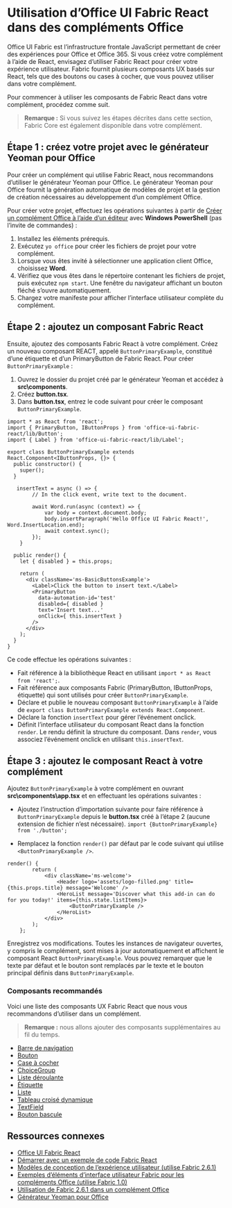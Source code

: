 # <a name="use-office-ui-fabric-react-in-office-add-ins"></a>Utilisation d’Office UI Fabric React dans des compléments Office

Office UI Fabric est l’infrastructure frontale JavaScript permettant de créer des expériences pour Office et Office 365. Si vous créez votre complément à l’aide de React, envisagez d’utiliser Fabric React pour créer votre expérience utilisateur. Fabric fournit plusieurs composants UX basés sur React, tels que des boutons ou cases à cocher, que vous pouvez utiliser dans votre complément. 

Pour commencer à utiliser les composants de Fabric React dans votre complément, procédez comme suit.

> **Remarque :** Si vous suivez les étapes décrites dans cette section, Fabric Core est également disponible dans votre complément.

## <a name="step-1---create-your-project-with-the-yeoman-generator-for-office"></a>Étape 1 : créez votre projet avec le générateur Yeoman pour Office

Pour créer un complément qui utilise Fabric React, nous recommandons d’utiliser le générateur Yeoman pour Office. Le générateur Yeoman pour Office fournit la génération automatique de modèles de projet et la gestion de création nécessaires au développement d’un complément Office. 

Pour créer votre projet, effectuez les opérations suivantes à partir de [Créer un complément Office à l’aide d’un éditeur](https://dev.office.com/docs/add-ins/get-started/create-an-office-add-in-using-any-editor) avec **Windows PowerShell** (pas l’invite de commandes) : 

1. Installez les éléments prérequis.
2. Exécutez `yo office` pour créer les fichiers de projet pour votre complément. 
3. Lorsque vous êtes invité à sélectionner une application client Office, choisissez **Word**. 
4. Vérifiez que vous êtes dans le répertoire contenant les fichiers de projet, puis exécutez `npm start`. Une fenêtre du navigateur affichant un bouton fléché s’ouvre automatiquement.
5. Chargez votre manifeste pour afficher l’interface utilisateur complète du complément.    

## <a name="step-2---add-a-fabric-react-component"></a>Étape 2 : ajoutez un composant Fabric React

Ensuite, ajoutez des composants Fabric React à votre complément. Créez un nouveau composant REACT, appelé `ButtonPrimaryExample`, constitué d’une étiquette et d’un PrimaryButton de Fabric React. Pour créer `ButtonPrimaryExample` :

1. Ouvrez le dossier du projet créé par le générateur Yeoman et accédez à **src\components**.
2. Créez **button.tsx**.
3. Dans **button.tsx**, entrez le code suivant pour créer le composant `ButtonPrimaryExample`. 

```
import * as React from 'react';
import { PrimaryButton, IButtonProps } from 'office-ui-fabric-react/lib/Button';
import { Label } from 'office-ui-fabric-react/lib/Label';

export class ButtonPrimaryExample extends React.Component<IButtonProps, {}> {
  public constructor() {
    super();
  }

   insertText = async () => {
        // In the click event, write text to the document. 

        await Word.run(async (context) => {
            var body = context.document.body;  
            body.insertParagraph('Hello Office UI Fabric React!', Word.InsertLocation.end);  
            await context.sync();
        });
    }

  public render() {
    let { disabled } = this.props;

    return (
      <div className='ms-BasicButtonsExample'>
        <Label>Click the button to insert text.</Label>
        <PrimaryButton
          data-automation-id='test'
          disabled={ disabled }
          text='Insert text...'
          onClick={ this.insertText }
        />
      </div>
    );
  }
}
```
Ce code effectue les opérations suivantes :

- Fait référence à la bibliothèque React en utilisant `import * as React from 'react';`.
- Fait référence aux composants Fabric (PrimaryButton, IButtonProps, étiquette) qui sont utilisés pour créer `ButtonPrimaryExample`. 
- Déclare et publie le nouveau composant `ButtonPrimaryExample` à l’aide de `export class ButtonPrimaryExample extends React.Component`. 
- Déclare la fonction `insertText` pour gérer l’événement onclick. 
- Définit l’interface utilisateur du composant React dans la fonction `render`. Le rendu définit la structure du composant. Dans `render`, vous associez l’événement onclick en utilisant `this.insertText`.

## <a name="step-3---add-the-react-component-to-your-add-in"></a>Étape 3 : ajoutez le composant React à votre complément 

Ajoutez `ButtonPrimaryExample` à votre complément en ouvrant **src\components\app.tsx** et en effectuant les opérations suivantes : 

- Ajoutez l’instruction d’importation suivante pour faire référence à `ButtonPrimaryExample` depuis le **button.tsx** créé à l’étape 2 (aucune extension de fichier n’est nécessaire). 
`
import {ButtonPrimaryExample} from './button';
` 

- Remplacez la fonction `render()` par défaut par le code suivant qui utilise `<ButtonPrimaryExample />`. 
```
render() {
        return (
            <div className='ms-welcome'>
                <Header logo='assets/logo-filled.png' title={this.props.title} message='Welcome' />
                <HeroList message='Discover what this add-in can do for you today!' items={this.state.listItems}>                    
                    <ButtonPrimaryExample />
                </HeroList>
            </div>
        );
    };
```

Enregistrez vos modifications. Toutes les instances de navigateur ouvertes, y compris le complément, sont mises à jour automatiquement et affichent le composant React `ButtonPrimaryExample`. Vous pouvez remarquer que le texte par défaut et le bouton sont remplacés par le texte et le bouton principal définis dans `ButtonPrimaryExample`. 
    
### <a name="recommended-components"></a>Composants recommandés

Voici une liste des composants UX Fabric React que nous vous recommandons d’utiliser dans un complément.  

> **Remarque :** nous allons ajouter des composants supplémentaires au fil du temps. 

- [Barre de navigation](breadcrumb.md)
- [Bouton](button.md)
- [Case à cocher](checkbox.md)
- [ChoiceGroup](choicegroup.md)
- [Liste déroulante](dropdown.md)
- [Étiquette](label.md)
- [Liste](list.md)
- [Tableau croisé dynamique](pivot.md)
- [TextField](textfield.md)
- [Bouton bascule](toggle.md)

## <a name="related-resources"></a>Ressources connexes

- [Office UI Fabric React](https://dev.office.com/fabric#/)
- [Démarrer avec un exemple de code Fabric React](https://github.com/OfficeDev/Word-Add-in-GettingStartedFabricReact)
- [Modèles de conception de l’expérience utilisateur (utilise Fabric 2.6.1)](https://github.com/OfficeDev/Office-Add-in-UX-Design-Patterns-Code) 
- [Exemples d’éléments d’interface utilisateur Fabric pour les compléments Office (utilise Fabric 1.0)](https://github.com/OfficeDev/Office-Add-in-Fabric-UI-Sample) 
- [Utilisation de Fabric 2.6.1 dans un complément Office](https://dev.office.com/docs/add-ins/design/ui-elements/using-office-ui-fabric)
- [Générateur Yeoman pour Office](https://github.com/OfficeDev/generator-office)
 

